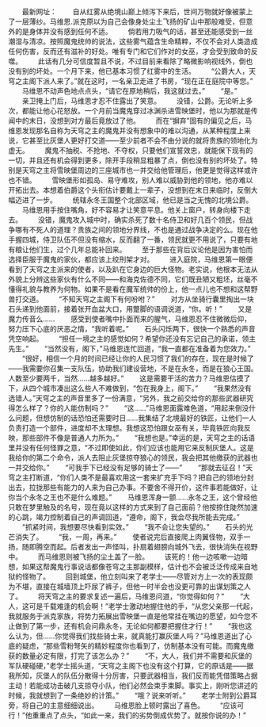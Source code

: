 　　最新网址：
　　自从红雾从绝境山巅上倾泻下来后，世间万物就好像被蒙上了一层薄纱。马维恩.派克原以为自己会像身处尘土飞扬的矿山中那般难受，但意外的是身体并没有感到任何不适。
　　倘若用力吸气的话，甚至还能感受到一丝潮湿与清凉。按照魔鬼统帅的说法，这些雾气蕴含生命精粹，不仅不会对人类造成任何伤害，反而还有滋补的好处。唯有专门和它们作对的女巫，才会受到致命的反噬。
　　此话有几分可信度暂且不说，不过目前来看除了略微影响视线外，倒也没有别的坏处。一个月下来，他已基本习惯了红雾中的生活。
　　“公爵大人，天穹之主阁下派人来了。”就在这时，一名亲卫走进了书房，“现在正在庭院中等您。”
　　马维恩不动声色地点点头，“请它在原地稍后，我这就过去。”
　　“是。”
　　亲卫掩上门后，马维恩才忍不住露出了笑意。
　　没错，公爵。无论听上多次，都能让他心花怒放。一个月前当魔鬼穿过冰渊杀进雪映堡时，他以为那就是传闻中的末日，没想到对方最后竟放过了他。
　　而在“摒弃”固有的偏见之后，马维恩发现那名自称为天穹之主的魔鬼并没有想象中的难以沟通，从某种程度上来说，它甚至比灰堡人更好打交道——至少前者不会不由分说的就将贵族的领地化为虚无。
　　魔鬼不抽税、不抢地、不夺权，只要他们宣誓效忠，就能保下现有的一切，并且还有机会得到更多，除开手段稍显粗暴了点，倒也没有别的坏处了。特别是天穹之主将雪映堡周边的三座城市也一并交给他管理后，他更是觉得这样或许也不错。
　　雪映堡形如孤岛、易守难攻，别人难以威胁到他的领地，他亦难以开拓出去。本想着伯爵这个头衔估计要戴上一辈子，没想到在末日来临时，反倒大幅迈进了一步。
　　统辖永冬王国整个北部区域，他已是当之无愧的北境公爵。
　　马维恩用手按住嘴角，好不容易才让笑意平息。他关上窗户，转身向楼下走去。
　　没错，魔鬼攻入城中时，确实杀死了数十名侍卫和好几百个领民，但战争哪有不死人的道理？贵族之间的领地分界线，不也是通过战争决定的么。现在他手握四城，侍卫队伍不但没有缩水，反而翻了一番，领民就更不用说了，只要有地有粮让他们生，过个几年总能补回来。
　　至于那些在背后议论他是因为害怕而选择臣服于魔鬼的家伙，都应该上绞刑架才对。
　　进入庭院，马维恩第一眼便看到了天穹之主派来的使者，以及趴在它身边的巨大怪物。老实说，他根本无法从外貌上分辨这些家伙有什么不同——和海克佐德不同，它们既丑陋又粗坯，丝毫不懂得礼貌与教养为何物。如果不是看在魔军统帅的份上，他一点儿也不想和这帮野兽打交道。
　　“不知天穹之主阁下有何吩咐？”
　　对方从坐骑行囊里掏出一块石头递到他面前，接着张开血盆大口，用蹩脚的语调说道，“你。听！”
　　又是魔力传音么……
　　感受到使者嘴中扑面而来的腥气，马维恩忍不住微微后仰，努力压下心底的厌恶之情，“我听着呢。”
　　石头闪烁两下，很快一个熟悉的声音凭空响起。
　　“担任一境之主的感觉如何？希望你还没有忘记自己的承诺，领主先生。”
　　“当然没有，阁下，”马维恩连忙回道，“我一直都在准备着为您效力。”
　　“很好，相信一个月的时间已经让你的人民习惯了我们的存在，现在是时候了——我需要你召集一支队伍，协助我们建设营地，不是在永冬，而是在狼心王国。人数至少要两千，当然……越多越好。”
　　这是需要干活的苦力？马维恩估摸了下，从四个城市凑出这么些人不难做到，“包在我身上，阁下。”
　　“我果然没有选错人。”天穹之主的声音里多了一份满意，“另外，我之前交给你的那些武器研究得怎么样了？你的人能仿制吗？”
　　“这……”马维恩面露难色道，“用起来倒没什么问题，但想仿制的话恐怕还需要时日……我集结了北境最好的铁匠，让他们一人负责打造一个部件，进度却不太理想。我想这恐怕跟女巫有关，毕竟铁匠向我反映，那些部件不像是普通人力所为。”
　　“我想也是。”幸运的是，天穹之主的话语里并没有任何怪罪之意，“不过即使如此，你们应该也能用它来反制灰堡人。这是我给你的第二个命令，派人去阻止灰堡掠夺狼心的领民，我会把其他缴获的武器也一并交给你。”
　　“可我手下已经没有足够的骑士了——”
　　“那就去征召！”天穹之主打断道，“你们人类不是最喜欢用这一套来扩充手下吗？把自己的领地分封出去，拉拢那些有能力的人来为自己办事。不要舍不得开价，这件事若能做好，让你当个永冬之王也不是什么难题。”
　　马维恩浑身一颤……永冬之王，这个曾经他只敢在梦里触及的名号，现在竟以这样的方式来到了自己面前？他按捺住陡然加速的心跳，竭力控制着自己的声调回道，“遵命，阁下，我会尽我所能去完成。”
　　“抓紧时间，我想要尽快看到实效。”
　　“我不会让您失望的。”
　　石头的光芒消失了。
　　“我，一周，再来。”
　　使者说完后直接爬上肉翼怪物，双手一扬，随即腾空而起。后者发出一声怪叫，扑扇着翅膀向城外飞去，很快消失在视野中。
　　而马维恩则被飞扬的尘土盖了一脸。
　　该死的！他一边咳嗽一边暗想，如果这帮魔鬼行事说话都像苍穹之主那副模样，估计也不会被泛泛传成来自地狱的怪物了。
　　回到城堡，他立刻叫来了老学士——尽管对方上一次的表现颇为不堪，直接在城墙顶上吓尿了裤子，但他一时半会也没更可靠的出谋划策之人了。
　　将天穹之主的要求复述一遍后，马维恩问道，“你觉得如何？”
　　“大人，这可是千载难逢的机会啊！”老学士激动地握住他的手，“从您父亲那一代起，我就服务于派克家族，将势力拓展出雪映堡一直是他常挂在嘴边的愿望，如今您不止做到了第一步，还有机会问鼎永冬，无论如何都要把握住才行！”
　　“我也这么认为，但……你觉得我们找些骑士来，就真能打赢灰堡人吗？”马维恩道出了心底的疑虑，“那些雪粉弩矢的精妙程度你也看到了，仿制基本没有可能。而魔鬼缴获的数量必定有限，打完了该怎么办？”
　　“不，大人，我们并不需要和灰堡的军队硬碰硬，”老学士摇头道，“天穹之主阁下也没有这个打算，它的原话是——据我所知，灰堡人的队伍分散得十分厉害，只要武器相当，我们反而能凭借策略占据主动！若能成功击破几支掠夺小队，他们必然会束手束脚。事实上，刚听您讲述的时候，我就想到了一条绝妙的计策。”
　　“哦？说来听听。”
　　老学士附到公爵耳旁，将自己的主意细细说出。
　　马维恩脸上顿时露出了喜色。
　　“应该可行！”他重重点了点头，“如此一来，我们的劣势倒成优势了。就按你说的办！”